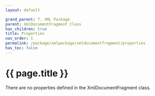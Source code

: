 ```yaml
---
layout: default

grand_parent: 7. XML Package
parent: XmlDocumentFragment Class
has_children: true
title: Properties
nav_order: 1
permalink: /package/xmlpackage/xmldocumentfragment/properties
has_toc: false
---
```

# {{ page.title }}

There are no properties defined in the XmlDocumentFragment class.